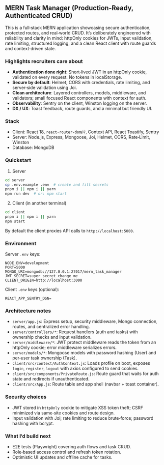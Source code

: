 ## MERN Task Manager (Production-Ready, Authenticated CRUD)

This is a full‑stack MERN application showcasing secure authentication, protected routes, and real‑world CRUD. It’s deliberately engineered with reliability and clarity in mind: httpOnly cookies for JWTs, input validation, rate limiting, structured logging, and a clean React client with route guards and context‑driven state.

### Highlights recruiters care about
- **Authentication done right**: Short‑lived JWT in an httpOnly cookie, validated on every request. No tokens in localStorage.
- **Secure by default**: Helmet, CORS with credentials, rate limiting, and server‑side validation using Joi.
- **Clean architecture**: Layered controllers, models, middleware, and validators; small focused React components with context for auth.
- **Observability**: Sentry on the client, Winston logging on the server.
- **DX / UX**: Toast feedback, route guards, and a minimal but friendly UI.

### Stack
- Client: React 18, `react-router-dom@7`, Context API, React Toastify, Sentry
- Server: Node.js, Express, Mongoose, Joi, Helmet, CORS, Rate‑Limit, Winston
- Database: MongoDB

### Quickstart
1) Server
```bash
cd server
cp .env.example .env  # create and fill secrets
pnpm i || npm i || yarn
npm run dev  # or: npm start
```

2) Client (in another terminal)
```bash
cd client
pnpm i || npm i || yarn
npm start
```

By default the client proxies API calls to `http://localhost:5000`.

### Environment
Server `.env` keys:
```
NODE_ENV=development
PORT=5000
MONGO_URI=mongodb://127.0.0.1:27017/mern_task_manager
JWT_SECRET=super_secret_change_me
CLIENT_ORIGIN=http://localhost:3000
```

Client `.env` keys (optional):
```
REACT_APP_SENTRY_DSN=
```

### Architecture notes
- `server/app.js`: Express setup, security middleware, Mongo connection, routes, and centralized error handling.
- `server/controllers/*`: Request handlers (auth and tasks) with ownership checks and input validation.
- `server/middleware/*`: JWT protect middleware reads the token from an httpOnly cookie; error middleware serializes errors.
- `server/models/*`: Mongoose models with password hashing (User) and per‑user task ownership (Task).
- `client/src/context/AuthContext.js`: Loads profile on boot, exposes `login`, `register`, `logout` with axios configured to send cookies.
- `client/src/components/PrivateRoute.js`: Route guard that waits for auth state and redirects if unauthenticated.
- `client/src/App.js`: Route table and app shell (navbar + toast container).

### Security choices
- JWT stored in `httpOnly` cookie to mitigate XSS token theft; CSRF minimized via same‑site cookies and route design.
- Input validation with Joi; rate limiting to reduce brute‑force; password hashing with bcrypt.

### What I’d build next
- E2E tests (Playwright) covering auth flows and task CRUD.
- Role‑based access control and refresh token rotation.
- Optimistic UI updates and offline cache for tasks.
